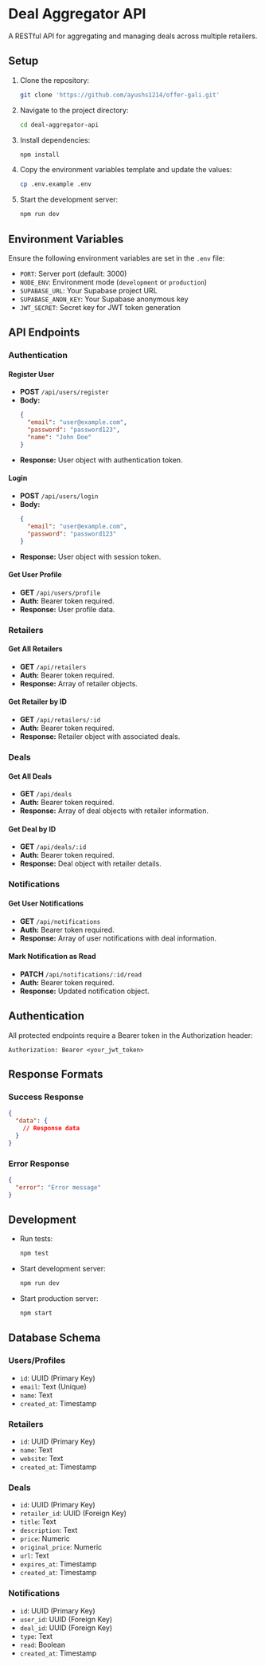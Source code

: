 # Deal Aggregator API

A RESTful API for aggregating and managing deals across multiple retailers.

## Setup

1. Clone the repository:
    ```bash
    git clone 'https://github.com/ayushs1214/offer-gali.git'
    ```
2. Navigate to the project directory:
    ```bash
    cd deal-aggregator-api
    ```
3. Install dependencies:
    ```bash
    npm install
    ```
4. Copy the environment variables template and update the values:
    ```bash
    cp .env.example .env
    ```
5. Start the development server:
    ```bash
    npm run dev
    ```

## Environment Variables

Ensure the following environment variables are set in the `.env` file:

- `PORT`: Server port (default: 3000)
- `NODE_ENV`: Environment mode (`development` or `production`)
- `SUPABASE_URL`: Your Supabase project URL
- `SUPABASE_ANON_KEY`: Your Supabase anonymous key
- `JWT_SECRET`: Secret key for JWT token generation

## API Endpoints

### Authentication

#### Register User
- **POST** `/api/users/register`
- **Body:**
  ```json
  {
    "email": "user@example.com",
    "password": "password123",
    "name": "John Doe"
  }
  ```
- **Response:** User object with authentication token.

#### Login
- **POST** `/api/users/login`
- **Body:**
  ```json
  {
    "email": "user@example.com",
    "password": "password123"
  }
  ```
- **Response:** User object with session token.

#### Get User Profile
- **GET** `/api/users/profile`
- **Auth:** Bearer token required.
- **Response:** User profile data.

### Retailers

#### Get All Retailers
- **GET** `/api/retailers`
- **Auth:** Bearer token required.
- **Response:** Array of retailer objects.

#### Get Retailer by ID
- **GET** `/api/retailers/:id`
- **Auth:** Bearer token required.
- **Response:** Retailer object with associated deals.

### Deals

#### Get All Deals
- **GET** `/api/deals`
- **Auth:** Bearer token required.
- **Response:** Array of deal objects with retailer information.

#### Get Deal by ID
- **GET** `/api/deals/:id`
- **Auth:** Bearer token required.
- **Response:** Deal object with retailer details.

### Notifications

#### Get User Notifications
- **GET** `/api/notifications`
- **Auth:** Bearer token required.
- **Response:** Array of user notifications with deal information.

#### Mark Notification as Read
- **PATCH** `/api/notifications/:id/read`
- **Auth:** Bearer token required.
- **Response:** Updated notification object.

## Authentication

All protected endpoints require a Bearer token in the Authorization header:

```
Authorization: Bearer <your_jwt_token>
```

## Response Formats

### Success Response
```json
{
  "data": {
    // Response data
  }
}
```

### Error Response
```json
{
  "error": "Error message"
}
```

## Development

- Run tests:
  ```bash
  npm test
  ```
- Start development server:
  ```bash
  npm run dev
  ```
- Start production server:
  ```bash
  npm start
  ```

## Database Schema

### Users/Profiles
- `id`: UUID (Primary Key)
- `email`: Text (Unique)
- `name`: Text
- `created_at`: Timestamp

### Retailers
- `id`: UUID (Primary Key)
- `name`: Text
- `website`: Text
- `created_at`: Timestamp

### Deals
- `id`: UUID (Primary Key)
- `retailer_id`: UUID (Foreign Key)
- `title`: Text
- `description`: Text
- `price`: Numeric
- `original_price`: Numeric
- `url`: Text
- `expires_at`: Timestamp
- `created_at`: Timestamp

### Notifications
- `id`: UUID (Primary Key)
- `user_id`: UUID (Foreign Key)
- `deal_id`: UUID (Foreign Key)
- `type`: Text
- `read`: Boolean
- `created_at`: Timestamp

